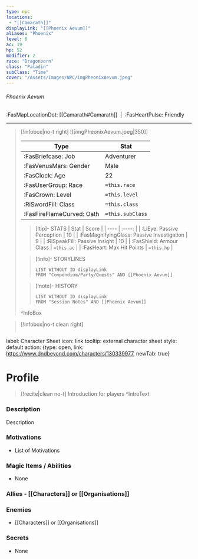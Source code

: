 ```yaml
---
type: npc
locations:
 - "[[Camarath]]"
displayLink: "[[Phoenix Aevum]]"
aliases: "Phoenix"
level: 6
ac: 19
hp: 52
modifier: 2
race: "Dragonborn"
class: "Paladin"
subClass: "Time"
cover: "/Assets/Images/NPC/imgPheonixAevum.jpeg"
---
```

###### Phoenix Aevum
<span class="sub2">:FasMapLocationDot: [[Camarath#Camarath]]&nbsp;&nbsp;|&nbsp;&nbsp;:FasHeartPulse: Friendly </span>
___

> [!infobox|no-t right]
> ![[imgPheonixAevum.jpeg|350]]
>
> | Type | Stat |
> | ---- | ---- |
> | :FasBriefcase: Job | Adventurer |
> | :FasVenusMars: Gender | Male |
> | :FasClock: Age | 22 |
> |  :FasUserGroup: Race |  `=this.race`|
> | :FasCrown: Level   | `=this.level` |
> | :RiSwordFill: Class |  `=this.class`|
> | :FasFireFlameCurved: Oath |  `=this.subClass`|
>
>> [!tip]- STATS
>> | Stat | Score |
>> | ---- | :----: |
>> | :LiEye: Passive Perception | 10 |
>> | :FasMagnifyingGlass: Passive Investigation | 9 |
>> | :RiSpeakFill: Passive Insight | 10 |
>> | :FasShield: Armour Class | `=this.ac` |
>> | :FasHeart: Max Hit Points | `=this.hp` |
>
>> [!info]- STORYLINES
>>```dataview
>>LIST WITHOUT ID displayLink
>>FROM "Compendium/Party/Quests" AND [[Phoenix Aevum]]
>
>>[!note]- HISTORY
>>```dataview
>>LIST WITHOUT ID displayLink
>>FROM "Session Notes" AND [[Phoenix Aevum]]
>
>^InfoBox

> [!infobox|no-t clean right]
>```meta-bind-button
label: Character Sheet
icon: link
tooltip: external character sheet
style: default
action: {type: open, link: https://www.dndbeyond.com/characters/130339977, newTab: true}


# Profile

> [!recite|clean no-t]
>	Introduction for players
>^IntroText

### Description
Description

### Motivations
- List of Motivations

### Magic Items / Abilities
- None

### Allies  - [[Characters]] or [[Organisations]]

### Enemies
- [[Characters]] or [[Organisations]]

### Secrets
- None

